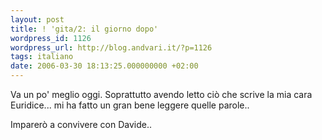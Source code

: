 ```yaml
---
layout: post
title: ! 'gita/2: il giorno dopo'
wordpress_id: 1126
wordpress_url: http://blog.andvari.it/?p=1126
tags: italiano
date: 2006-03-30 18:13:25.000000000 +02:00
---
```

Va un po' meglio oggi. Soprattutto avendo letto ciò che scrive la mia cara Euridice... mi ha fatto un gran bene leggere quelle parole..

Imparerò a convivere con Davide..
